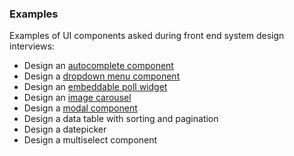 ### Examples[​](https://www.greatfrontend.com/system-design/types-of-questions#examples-1 "Direct link to Examples")

Examples of UI components asked during front end system design interviews:

- Design an [autocomplete component](https://www.greatfrontend.com/questions/system-design/autocomplete)
- Design a [dropdown menu component](https://www.greatfrontend.com/questions/system-design/dropdown-menu)
- Design an [embeddable poll widget](https://www.greatfrontend.com/questions/system-design/poll-widget)
- Design an [image carousel](https://www.greatfrontend.com/questions/system-design/image-carousel)
- Design a [modal component](https://www.greatfrontend.com/questions/system-design/modal-dialog)
- Design a data table with sorting and pagination
- Design a datepicker
- Design a multiselect component